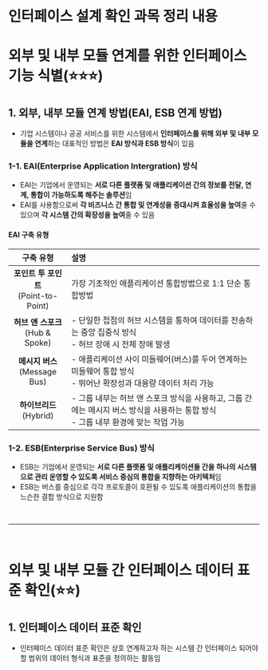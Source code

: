 # 인터페이스 설계 확인 과목 정리 내용

# 외부 및 내부 모듈 연계를 위한 인터페이스 기능 식별(:star::star::star:)

## 1. 외부, 내부 모듈 연계 방법(EAI, ESB 연계 방법)
- 기업 시스템이나 공공 서비스를 위한 시스템에서 **인터페이스를 위해 외부 및 내부 모듈을 연계**하는 대표적인 방법은 **EAI 방식과 ESB 방식**이 있음

### 1-1. EAI(Enterprise Application Intergration) 방식
- EAI는 기업에서 운영되는 **서로 다른 플랫폼 및 애플리케이션 간의 정보를 전달, 연계, 통합이 가능하도록 해주는 솔루션**임
- EAI를 사용함으로써 **각 비즈니스 간 통합 및 연계성을 증대시켜 효율성을 높여**줄 수 있으며 **각 시스템 간의 확장성을 높여**줄 수 있음

#### EAI 구축 유형
|구축 유형|설명|
|:---:|:---|
|<b>포인트 투 포인트</b><br>(Point-to-Point)|가장 기초적인 애플리케이션 통합방법으로 1:1 단순 통합방법|
|<b>허브 앤 스포크</b><br>(Hub & Spoke)|- 단일한 접점의 허브 시스템을 통하여 데이터를 전송하는 중앙 집중식 방식<br>- 허브 장애 시 전체 장애 발생|
|<b>메시지 버스</b><br>(Message Bus)|- 애플리케이션 사이 미들웨어(버스)를 두어 연계하는 미들웨어 통합 방식<br>- 뛰어난 확장성과 대용량 데이터 처리 가능|
|<b>하이브리드</b><br>(Hybrid)|- 그룹 내부는 허브 앤 스포크 방식을 사용하고, 그룹 간에는 메시지 버스 방식을 사용하는 통합 방식<br>- 그룹 내부 환경에 맞는 작업 가능|

### 1-2. ESB(Enterprise Service Bus) 방식
- ESB는 기업에서 운영되는 **서로 다른 플랫폼 및 애플리케이션들 간을 하나의 시스템으로 관리 운영할 수 있도록 서비스 중심의 통합을 지향하는 아키텍처**임
- ESB는 버스를 중심으로 각각 프로토콜이 호환될 수 있도록 애플리케이션의 통합을 느슨한 결합 방식으로 지원함


<br>


---


<br>


# 외부 및 내부 모듈 간 인터페이스 데이터 표준 확인(:star::star:)

## 1. 인터페이스 데이터 표준 확인
- 인터페이스 데이터 표준 확인은 상호 연계하고자 하는 시스템 간 인터페이스 되어야 할 범위의 데이터 형식과 표준을 정의하는 활동임
